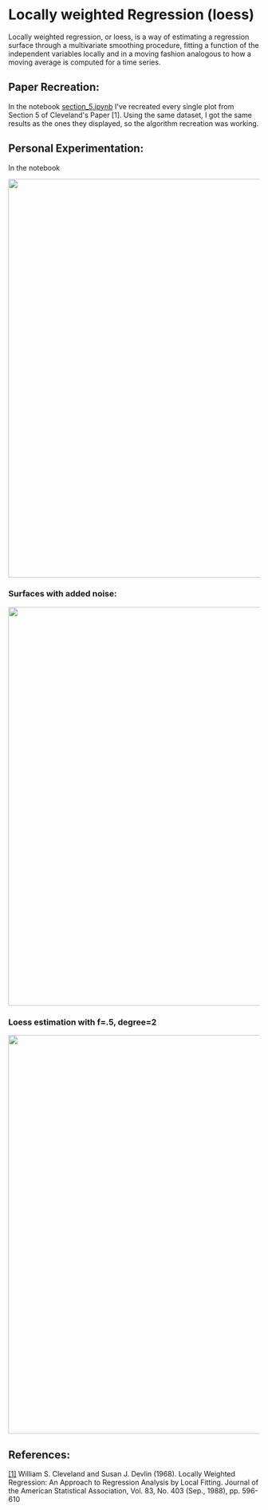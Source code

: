 # Locally weighted Regression (loess)

Locally weighted regression, or loess, is a way of estimating a regression surface through a multivariate smoothing procedure, fitting a function of the independent variables locally and in a moving fashion analogous to how a moving average is computed for a time series.

## Paper Recreation:

In the notebook <a href="https://github.com/santifiorino/loess/blob/master/section_5.ipynb">section_5.ipynb</a> I've recreated every single plot from Section 5 of Cleveland's Paper [1]. Using the same dataset, I got the same results as the ones they displayed, so the algorithm recreation was working.

## Personal Experimentation:

In the notebook

<img src="https://i.imgur.com/EFFffFP.png"  width="800"/>

### Surfaces with added noise:

<img src="https://i.imgur.com/lSCxor8.png"  width="800"/>

### Loess estimation with f=.5, degree=2

<img src="https://i.imgur.com/wwDZCq4.png"  width="800"/>

## References:

<a id="1" href="https://www.jstor.org/stable/2289282">[1]</a>
William S. Cleveland and Susan J. Devlin (1968).
Locally Weighted Regression: An Approach to Regression Analysis by Local Fitting.
Journal of the American Statistical Association, Vol. 83, No. 403 (Sep., 1988), pp. 596-610
